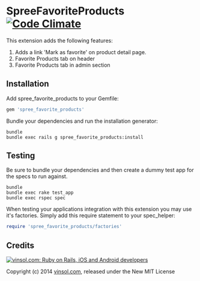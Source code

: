 SpreeFavoriteProducts [![Code Climate](https://codeclimate.com/github/vinsol/spree_favorite_products.png)](https://codeclimate.com/github/vinsol/spree_favorite_products)
=====================

This extension adds the following features:
1. Adds a link 'Mark as favorite' on product detail page.
2. Favorite Products tab on header
3. Favorite Products tab in admin section 

Installation
------------

Add spree_favorite_products to your Gemfile:

```ruby
gem 'spree_favorite_products'
```

Bundle your dependencies and run the installation generator:

```shell
bundle
bundle exec rails g spree_favorite_products:install
```

Testing
-------

Be sure to bundle your dependencies and then create a dummy test app for the specs to run against.

```shell
bundle
bundle exec rake test_app
bundle exec rspec spec
```

When testing your applications integration with this extension you may use it's factories.
Simply add this require statement to your spec_helper:

```ruby
require 'spree_favorite_products/factories'
```

Credits
-------

[![vinsol.com: Ruby on Rails, iOS and Android developers](http://vinsol.com/vin_logo.png "Ruby on Rails, iOS and Android developers")](http://vinsol.com)

Copyright (c) 2014 [vinsol.com](http://vinsol.com "Ruby on Rails, iOS and Android developers"), released under the New MIT License
